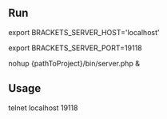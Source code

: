 ## Run

export BRACKETS_SERVER_HOST='localhost'

export BRACKETS_SERVER_PORT=19118

nohup {pathToProject}/bin/server.php &


## Usage

telnet localhost 19118
